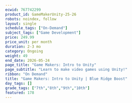```yaml
---
ecwid: 767742299
product_id: GameMakerUnity-25-26
robots: noindex, follow
layout: single
schedule_tags: ["On-Demand"]
subject_tags: ["Game Development"]
price: 249.99
price_unit: per month
duration: 2-3 mo
category: Ongoing
weight: 49
end_date: 2026-05-24
page_title: "Game Makers: Intro to Unity"
page_subtitle: "Learn to make video games using Unity!"
ribbon: "On Demand"
title: "Game Makers: Intro to Unity | Blue Ridge Boost"
day_tags: []
grade_tags: ["7th","8th","9th","10th"]
featured: 178
---
```

